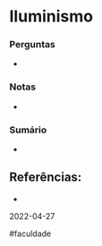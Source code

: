# Iluminismo

### Perguntas
- 

### Notas
- 

### Sumário
- 

## Referências:
- 

2022-04-27

#faculdade 